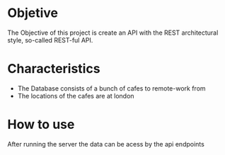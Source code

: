 # Objetive
The Objective of this project is create an API with the REST architectural style, so-called REST-ful API.

# Characteristics 
- The Database consists of a bunch of cafes to remote-work from
- The locations of the cafes are at london


# How to use
After running the server the data can be acess by the api endpoints
